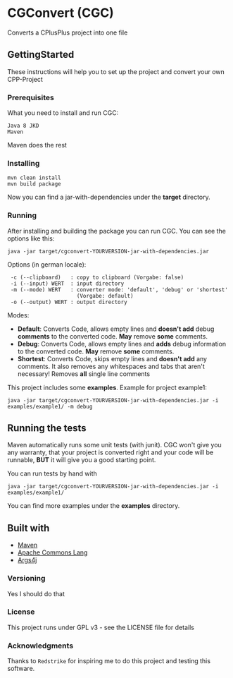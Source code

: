 # CGConvert (CGC)
Converts a CPlusPlus project into one file
## GettingStarted

These instructions will help you to set up the project and convert your own CPP-Project

### Prerequisites

What you need to install and run CGC:

```
Java 8 JKD
Maven
```
Maven does the rest

### Installing

```
mvn clean install
mvn build package
```
Now you can find a jar-with-dependencies under the **target** directory.
### Running
After installing and building the package you can run CGC.
You can see the options like this:
```
java -jar target/cgconvert-YOURVERSION-jar-with-dependencies.jar
```
Options (in german locale):
```
 -c (--clipboard)   : copy to clipboard (Vorgabe: false)
 -i (--input) WERT  : input directory
 -m (--mode) WERT   : converter mode: 'default', 'debug' or 'shortest'
                      (Vorgabe: default)
 -o (--output) WERT : output directory
```

Modes:
* **Default**: 	Converts Code, allows empty lines and **doesn't add** debug **comments** to the converted code. **May** remove **some** comments.
* **Debug**: 	Converts Code, allows empty lines and **adds** debug information to the converted code. **May** remove **some** comments.
* **Shortest**:	Converts Code, skips empty lines and **doesn't add** any comments. It also removes any whitespaces and tabs that aren't necessary! Removes **all** single line comments

This project includes some **examples**.
Example for project example1:
```
java -jar target/cgconvert-YOURVERSION-jar-with-dependencies.jar -i examples/example1/ -m debug
```


## Running the tests

Maven automatically runs some unit tests (with junit).
CGC won't give you any warranty, that your project is converted right and your code will be runnable, **BUT** it will give you a good starting point.

You can run tests by hand with
```
java -jar target/cgconvert-YOURVERSION-jar-with-dependencies.jar -i examples/example1/
```
You can find more examples under the **examples** directory.

## Built with
* [Maven](https://maven.apache.org/)
* [Apache Commons Lang](https://commons.apache.org/proper/commons-lang/)
* [Args4j](https://args4j.kohsuke.org/)

### Versioning
Yes I should do that

### License
This project runs under GPL v3 - see the LICENSE file for details

### Acknowledgments
Thanks to `Redstrike` for inspiring me to do this project and testing this software.
